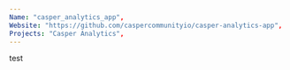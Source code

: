 ```yaml
---
Name: "casper_analytics_app",
Website: "https://github.com/caspercommunityio/casper-analytics-app",
Projects: "Casper Analytics",
---
```

<!--lang:en--> 
test
<!--lang:es--] 
test
<!--lang:de--] 
test
<!--lang:fr--] 
test
<!--lang:pl--] 
test
<!--lang:uk--] 
test
[!--lang:*-->  
